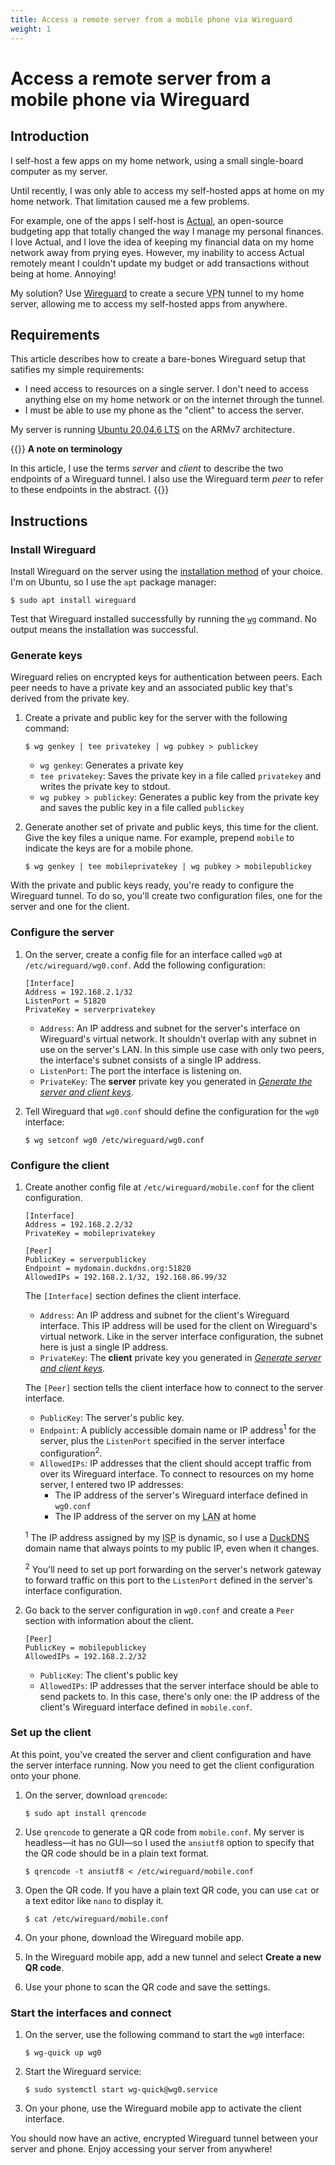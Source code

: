 ```yaml
---
title: Access a remote server from a mobile phone via Wireguard
weight: 1
---
```

# Access a remote server from a mobile phone via Wireguard

## Introduction
I self-host a few apps on my home network, using a small single-board computer as my server.

Until recently, I was only able to access my self-hosted apps at home on my home network. That limitation caused me a few problems.

For example, one of the apps I self-host is [Actual](https://actualbudget.org/), an open-source budgeting app that totally changed the way I manage my personal finances. I love Actual, and I love the idea of keeping my financial data on my home network away from prying eyes. However, my inability to access Actual remotely meant I couldn't update my budget or add transactions without being at home. Annoying!

My solution? Use [Wireguard](https://www.wireguard.com/) to create a secure <abbr title="Virtual Private Network">VPN</abbr> tunnel to my home server, allowing me to access my self-hosted apps from anywhere.

## Requirements
This article describes how to create a bare-bones Wireguard setup that satifies my simple requirements:
- I need access to resources on a single server. I don't need to access anything else on my home network or on the internet through the tunnel.
- I must be able to use my phone as the "client" to access the server.

My server is running [Ubuntu 20.04.6 LTS](https://releases.ubuntu.com/focal/) on the ARMv7 architecture.

{{<hint warning>}}
**A note on terminology**

In this article, I use the terms _server_ and _client_ to describe the two endpoints of a Wireguard tunnel. I also use the Wireguard term _peer_ to refer to these endpoints in the abstract.
{{</hint>}}

## Instructions

### Install Wireguard
Install Wireguard on the server using the [installation method](https://www.wireguard.com/install/) of your choice. I'm on Ubuntu, so I use the `apt` package manager:
```shell
$ sudo apt install wireguard
```
Test that Wireguard installed successfully by running the [`wg`](https://man7.org/linux/man-pages/man8/wg.8.html) command. No output means the installation was successful.

### Generate keys
Wireguard relies on encrypted keys for authentication between peers. Each peer needs to have a private key and an associated public key that's derived from the private key.

1. Create a private and public key for the server with the following command:
    ```shell
    $ wg genkey | tee privatekey | wg pubkey > publickey
    ```
    * `wg genkey`: Generates a private key
    * `tee privatekey`: Saves the private key in a file called `privatekey` and writes the private key to stdout.
    * `wg pubkey > publickey`: Generates a public key from the private key and saves the public key in a file called `publickey`

2. Generate another set of private and public keys, this time for the client. Give the key files a unique name. For example, prepend `mobile` to indicate the keys are for a mobile phone.
    ```shell
    $ wg genkey | tee mobileprivatekey | wg pubkey > mobilepublickey
    ```
With the private and public keys ready, you're ready to configure the Wireguard tunnel. To do so, you'll create two configuration files, one for the server and one for the client.

### Configure the server

1. On the server, create a config file for an interface called `wg0` at `/etc/wireguard/wg0.conf`. Add the following configuration:
    ```
    [Interface]
    Address = 192.168.2.1/32
    ListenPort = 51820
    PrivateKey = serverprivatekey
    ```
    * `Address`: An IP address and subnet for the server's interface on Wireguard's virtual network. It shouldn't overlap with any subnet in use on the server's LAN. In this simple use case with only two peers, the interface's subnet consists of a single IP address.
    * `ListenPort`: The port the interface is listening on.
    * `PrivateKey`: The **server** private key you generated in [_Generate the server and client keys_](#generate-the-server-and-client-keys).

2. Tell Wireguard that `wg0.conf` should define the configuration for the `wg0` interface:
    ```shell
    $ wg setconf wg0 /etc/wireguard/wg0.conf
    ```

### Configure the client
1. Create another config file at `/etc/wireguard/mobile.conf` for the client configuration.
    ```
    [Interface]
    Address = 192.168.2.2/32
    PrivateKey = mobileprivatekey

    [Peer]
    PublicKey = serverpublickey
    Endpoint = mydomain.duckdns.org:51820
    AllowedIPs = 192.168.2.1/32, 192.168.86.99/32
    ```
    The `[Interface]` section defines the client interface.
    * `Address`: An IP address and subnet for the client's Wireguard interface. This IP address will be used for the client on Wireguard's virtual network. Like in the server interface configuration, the subnet here is just a single IP address.
    * `PrivateKey`: The **client** private key you generated in [_Generate server and client keys_](#generate-server-and-client-keys).

    The `[Peer]` section tells the client interface how to connect to the server interface.
    * `PublicKey`: The server's public key.
    * `Endpoint`: A publicly accessible domain name or IP address<sup>1</sup> for the server, plus the `ListenPort` specified in the server interface configuration<sup>2</sup>. 
    * `AllowedIPs`: IP addresses that the client should accept traffic from over its Wireguard interface. To connect to resources on my home server, I entered two IP addresses:
        * The IP address of the server's Wireguard interface defined in `wg0.conf`
        * The IP address of the server on my <abbr title="Local Area Network">LAN</abbr> at home

    <sup>1</sup> The IP address assigned by my <abbr title="Internet Service Provider">ISP</abbr> is dynamic, so I use a [DuckDNS](https://www.duckdns.org/) domain name that always points to my public IP, even when it changes.

    <sup>2</sup> You'll need to set up port forwarding on the server's network gateway to forward traffic on this port to the `ListenPort` defined in the server's interface configuration.

2. Go back to the server configuration in `wg0.conf` and create a `Peer` section with information about the client.
    ```
    [Peer]
    PublicKey = mobilepublickey
    AllowedIPs = 192.168.2.2/32
    ```
    * `PublicKey`: The client's public key
    * `AllowedIPs`: IP addresses that the server interface should be able to send packets to. In this case, there's only one: the IP address of the client's Wireguard interface defined in `mobile.conf`.


### Set up the client
At this point, you've created the server and client configuration and have the server interface running. Now you need to get the client configuration onto your phone.

1. On the server, download `qrencode`:
    ```shell
    $ sudo apt install qrencode
    ```
2. Use `qrencode` to generate a QR code from `mobile.conf`. My server is headless—it has no GUI—so I used the `ansiutf8` option to specify that the QR code should be in a plain text format.
    ```shell
    $ qrencode -t ansiutf8 < /etc/wireguard/mobile.conf
    ```
3. Open the QR code. If you have a plain text QR code, you can use `cat` or a text editor like `nano` to display it.
    ```shell
    $ cat /etc/wireguard/mobile.conf
    ```

4. On your phone, download the Wireguard mobile app.

5. In the Wireguard mobile app, add a new tunnel and select **Create a new QR code**.

6. Use your phone to scan the QR code and save the settings.

### Start the interfaces and connect
1. On the server, use the following command to start the `wg0` interface:
    ```shell
    $ wg-quick up wg0
    ```
2. Start the Wireguard service:
    ```shell
    $ sudo systemctl start wg-quick@wg0.service
    ```
3. On your phone, use the Wireguard mobile app to activate the client interface.

You should now have an active, encrypted Wireguard tunnel between your server and phone. Enjoy accessing your server from anywhere!